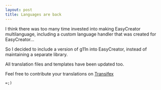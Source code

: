 ```yaml
---
layout: post
title: Languages are back
---
```


I think there was too many time invested into making EasyCreator multilanguage, including a custom language handler that was created for EasyCreator...

So I decided to include a version of g11n into EasyCreator, instead of maintaining a separate library.

All translation files and templates have been updated too.

Feel free to contribute your translations on [Transifex](https://www.transifex.com/opentranslators/easycreator/dashboard/)

`=;)`
